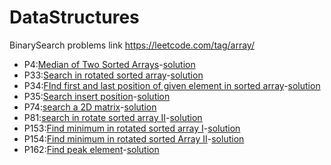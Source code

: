 # DataStructures
BinarySearch problems link https://leetcode.com/tag/array/

* P4:[Median of Two Sorted Arrays](BinarySearch-md/P4.md)-[solution](BinarySearch/P4.py)
* P33:[Search in rotated sorted array](BinarySearch-md/P33.md)-[solution](BinarySearch/P33.py)
* P34:[FInd first and last position of given element in sorted array](BinarySearch-md/P34.md)-[solution](BinarySearch/P34.py)
* P35:[Search insert position](BinarySearch-md/P35.md)-[solution](BinarySearch/P35.py)
* P74:[search a 2D matrix](BinarySearch-md/P74.md)-[solution](BinarySearch/P74.py)
* P81:[search in rotate sorted array II](BinarySearch-md/P81.md)-[solution](BinarySearch/P81.py)
* P153:[Find minimum in rotated sorted array I](BinarySearch-md/P153.md)-[solution](BinarySearch/P153.py)
* P154:[Find minimum in rotated sorted Array II](BinarySearch-md/P154.md)-[solution](BinarySearch/P154.py)
* P162:[Find peak element](BinarySearch-md/P162.md)-[solution](BinarySearch/P162.py)